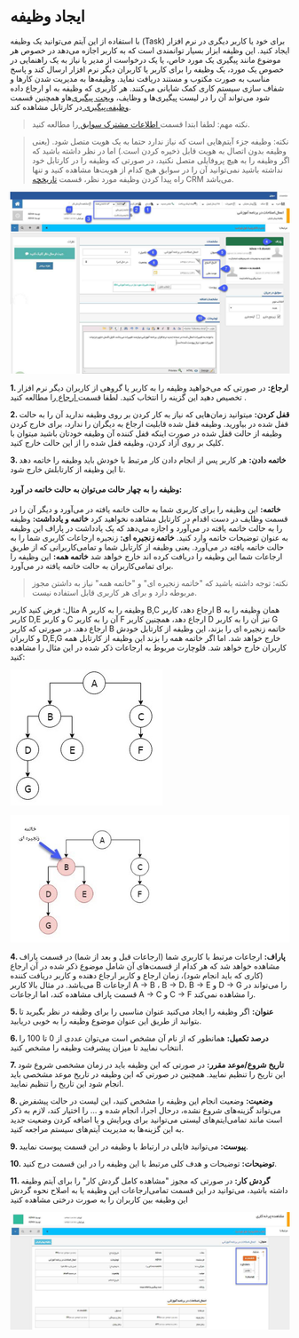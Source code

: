 #  ایجاد وظیفه 


با استفاده از این آیتم می‌توانید یک وظیفه (Task) برای خود یا کاربر دیگری در نرم افزار ایجاد کنید. این وظیفه ابزار بسیار توانمندی است که به کاربر اجازه می‌دهد در خصوص هر موضوع مانند پیگیری یک مورد خاص، یا یک درخواست از مدیر یا نیاز به یک راهنمایی در خصوص یک مورد، یک وظیفه را برای کاربر یا کاربران دیگر نرم افزار ارسال کند و پاسخ مناسب به صورت مکتوب و مستند دریافت نماید. وظیفه‌ها به مدیریت شدن کارها و شفاف سازی سیستم کاری کمک شایانی می‌کنند. هر کاربری که وظیفه به او ارجاع داده شود می‌تواند آن را در لیست پیگیری‌ها و وظایف، [ویجت پیگیری](https://github.com/1stco/PayamGostarDocs/blob/master/help%202.5.4/home/widget/Follow-up-today/Follow-up-today.md)‌هاو همچنین قسمت[ وظیفه،پیگیری ](https://github.com/1stco/PayamGostarDocs/blob/master/help%202.5.4/home/widget/Cardboard/Task-tracking/Task-tracking.md)در کارتابل مشاهده کند.

> نکته مهم: لطفا ابتدا قسمت[ اطلاعات مشترک سوابق ](https://github.com/1stco/PayamGostarDocs/blob/master/help%202.5.4/Integrated-bank/Database/Records/Joint-record-information/Joint-record-information.md)را مطالعه کنید.

> نکته: وظیفه جزء آیتم‌هایی است که نیاز ندارد حتما به یک هویت متصل شود. (یعنی وظیفه بدون اتصال به هویت قابل ذخیره کردن است.) اما در نظر داشته باشید که اگر وظیفه را به هیچ پروفایلی متصل نکنید، در صورتی که وظیفه را در کارتابل خود نداشته باشید نمی‌توانید آن را در سوابق هیچ کدام از هویت‌ها مشاهده کنید و تنها راه پیدا کردن وظیفه مورد نظر، قسمت [تاریخچه](https://github.com/1stco/PayamGostarDocs/blob/master/help%202.5.4/Customer-relationship-management/CRM%20History/CRM%20History.md) CRM می‌باشد.

![](Task.jpg) 


**1. ارجاع:** در صورتی که می‌خواهید وظیفه را به کاربر یا گروهی از کاربران  دیگر نرم افزار تخصیص دهید این گزینه را انتخاب کنید. لطفا قسمت[ ارجاع ](https://github.com/1stco/PayamGostarDocs/blob/master/help%202.5.4/Integrated-bank/Database/Records/New-task/Reference/Reference.md)را مطالعه کنید .

**2. قفل کردن:** میتوانید زمان‌هایی که نیاز به کار کردن بر روی وظیفه ندارید آن را به حالت قفل شده در بیاورید. وظیفه قفل شده قابلیت ارجاع به دیگران را ندارد، برای خارج کردن وظیفه از حالت قفل شده در صورت اینکه قفل کننده آن وظیفه خودتان باشید میتوان با کلیک بر روی آزاد کردن، وظیفه قفل شده را از این حالت خارج کنید.

**3. خاتمه دادن:** هر کاربر پس از انجام دادن کار مرتبط با خودش باید وظیفه را خاتمه دهد تا این وظیفه از کارتابلش خارج شود.

#### وظیفه را به چهار حالت می‌توان به حالت خاتمه در آورد:

  **خاتمه:** این وظیفه را برای کاربری شما به حالت خاتمه یافته در می‌آورد و دیگر آن را در قسمت وظایف در دست اقدام در کارتابل مشاهده نخواهید کرد
 **خاتمه و یادداشت:** وظیفه را به حالت خاتمه یافته در می‌آورد و اجازه می‌دهد که یک یادداشت در پاراف این وظیفه به عنوان توضیحات خاتمه وارد کنید.
   **خاتمه زنجیره ای:** زنجیره ارجاعات کاربری شما را به حالت خاتمه یافته در می‌آورد. یعنی وظیفه از کارتابل شما و تمامی‌کاربرانی که از طریق ارجاعات شما این وظیفه را دریافت کرده اند خارج خواهد شد
  **خاتمه همه:** این وظیفه را برای تمامی‌کاربران به حالت خاتمه یافته در می‌آورد.
 
> نکته: توجه داشته باشید که "خاتمه زنجیره ای" و "خاتمه همه" نیاز به داشتن مجوز مربوطه دارد و برای هر کاربری قابل استفاده نیست.

مثال: فرض کنید کاربر A وظیفه را به کاربر B,C ارجاع دهد، کاربر B همان وظیفه را به کاربر D,E و کاربر C آن را به کاربر F ارجاع دهد، همچنین کاربر D نیز آن را به کاربر G ارجاع دهد. در صورتی که کاربر B خاتمه زنجیره ای را بزند، این وظیفه از کارتابل خودش و کاربران D,E,G خارج خواهد شد. اما اگر خاتمه همه را بزند این وظیفه از کارتابل همه کاربران خارج خواهد شد. فلوچارت مربوط به ارجاعات ذکر شده در این مثال را مشاهده کنید:

![](TaskAssign.jpg)

![](ChainEnd.jpg)

**4. پاراف:** ارجاعات مرتبط با کاربری شما (ارجاعات قبل و بعد از شما) در قسمت پاراف مشاهده خواهد شد که هر کدام از قسمت‌های آن شامل موضوع ذکر شده در آن ارجاع (کاری که باید انجام شود)، زمان ارجاع و کاربر ارجاع دهنده و کاربر دریافت کننده می‌باشد. در مثال بالا کاربر B ارجاعات A → B ،  B → D،  B → E و D → G را می‌تواند در قسمت پاراف مشاهده کند، اما ارجاعات  A → C  و C → F را مشاهده نمی‌کند.

**5. عنوان:** اگر وظیفه را ایجاد می‌کنید عنوان مناسبی را برای وظیفه در نظر بگیرید تا بتوانید از طریق این عنوان موضوع وظیفه را به خوبی دریابید.

**6. درصد تکمیل:** همانطور که از نام آن مشخص است می‌توان عددی از 0 تا 100 را انتخاب نمایید تا میزان پیشرفت وظیفه را مشخص کنید.

**7. تاریخ شروع/موعد مقرر:** در صورتی که این وظیفه باید در زمان مشخصی شروع شود این تاریخ را تنظیم نمایید. همچنین در صورتی که این وظیفه در تاریخ موعد مشخصی باید انجام شود این تاریخ را تنظیم نمایید.

**8. وضعیت:** وضعیت انجام این وظیفه را مشخص کنید، این لیست در حالت پیشفرض می‌تواند گزینه‌های شروع نشده، درحال اجرا، انجام شده و ... را اختیار کند، لازم به ذکر است مانند تمامی‌ایتم‌های لیستی می‌توانید برای ویرایش و یا اضافه کردن وضعیت جدید به این گزینه‌ها به مدیریت آیتم‌های سیستم مراجعه کنید.

**9. پیوست:** می‌توانید فایلی در ارتباط با  وظیفه در این قسمت پیوست نمایید.

**10. توضیحات:** توضیحات و هدف کلی مرتبط با این وظیفه را در این قسمت درج کنید.

**11. گردش کار:** در صورتی که مجوز "مشاهده کامل گردش کار" را برای آیتم وظیفه داشته باشید، می‌توانید در این قسمت تمامی‌ارجاعات این وظیفه یا به اصلاح نحوه گردش این وظیفه بین کاربران را به صورت درختی مشاهده کنید

![](Workflow.jpg)

